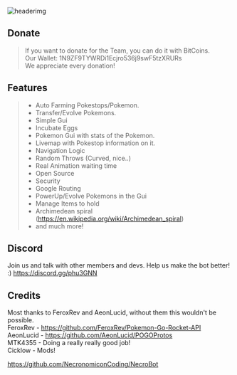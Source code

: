 ![headerimg](http://i.imgur.com/tyoivkz.png)

Donate
------------
> If you want to donate for the Team, you can do it with BitCoins.<br>
> Our Wallet: 1N9ZF9TYWRDi1Ecjro536j9swF5tzXRURs<br>
> We appreciate every donation!<br>

Features
-------------
> - Auto Farming Pokestops/Pokemon.
> - Transfer/Evolve Pokemons.
> - Simple Gui
> - Incubate Eggs
> - Pokemon Gui with stats of the Pokemon.
> - Livemap with Pokestop information on it.
> - Navigation Logic
> - Random Throws (Curved, nice..)
> - Real Animation waiting time
> - Open Source
> - Security
> - Google Routing
> - PowerUp/Evolve Pokemons in the Gui
> - Manage Items to hold
> - Archimedean spiral (https://en.wikipedia.org/wiki/Archimedean_spiral)
> - and much more!

Discord
-------------------
Join us and talk with other members and devs.
Help us make the bot better! :) 
https://discord.gg/phu3GNN

Credits
-------------------
Most thanks to FeroxRev and AeonLucid, without them this wouldn't be possible.<br>
FeroxRev - https://github.com/FeroxRev/Pokemon-Go-Rocket-API<br>
AeonLucid - https://github.com/AeonLucid/POGOProtos<br>
MTK4355 - Doing a really really good job!<br>
Cicklow - Mods!

https://github.com/NecronomiconCoding/NecroBot<br>
